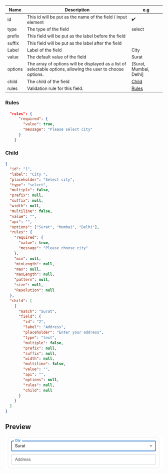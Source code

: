 | **Name** | **Description**                                                                                              | **e.g**                |
| -------- | ------------------------------------------------------------------------------------------------------------ | ---------------------- |
| id       | This id will be put as the name of the field / input element                                                 | ✔️                     |
| type     | The type of the field                                                                                        | select                 |
| prefix   | This field will be put as the label before the field                                                         |                        |
| suffix   | This field will be put as the label after the field                                                          |                        |
| Label    | Label of the field                                                                                           | City                   |
| value    | The default value of the field                                                                               | Surat                  |
| options  | The array of options will be displayed as a list of selectable options, allowing the user to choose options. | [Surat, Mumbai, Delhi] |
| child    | The child of the field                                                                                       | [Child](#child)        |
| rules    | Validation rule for this field.                                                                              | [Rules](#rules)        |

### Rules

```json
  "rules": {
      "required": {
        "value": true,
        "message": "Please select city"
      }
    }
```

### Child

```json
{
  "id": "1",
  "label": "City ",
  "placeholder": "Select city",
  "type": "select",
  "multiple": false,
  "prefix": null,
  "suffix": null,
  "width": null,
  "multiline": false,
  "value": "",
  "api": "",
  "options": ["Surat", "Mumbai", "Delhi"],
  "rules": {
    "required": {
      "value": true,
      "message": "Please choose city"
    },
    "min": null,
    "minLength": null,
    "max": null,
    "maxLength": null,
    "pattern": null,
    "size": null,
    "Resolution": null
  },
  "child": [
    {
      "match": "Surat",
      "field": {
        "id": "2",
        "label": "Address",
        "placeholder": "Enter your address",
        "type": "text",
        "multiple": false,
        "prefix": null,
        "suffix": null,
        "width": null,
        "multiline": false,
        "value": "",
        "api": "",
        "options": null,
        "rules": null,
        "child": null
      }
    }
  ]
}
```

## Preview

![Select](../static/img/Previews/select.png)
